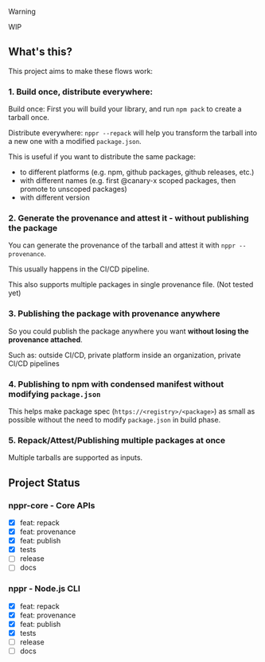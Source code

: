 > [!WARNING]
> WIP

## What's this?

This project aims to make these flows work:

### 1. Build once, distribute everywhere:

Build once: First you will build your library, and run `npm pack` to create a tarball once.

Distribute everywhere: `nppr --repack` will help you transform the tarball into a new one with a modified `package.json`.

This is useful if you want to distribute the same package:

- to different platforms (e.g. npm, github packages, github releases, etc.)
- with different names (e.g. first @canary-x scoped packages, then promote to unscoped packages)
- with different version

### 2. Generate the provenance and attest it - without publishing the package

You can generate the provenance of the tarball and attest it with `nppr --provenance`.

This usually happens in the CI/CD pipeline.

This also supports multiple packages in single provenance file. (Not tested yet)

### 3. Publishing the package with provenance anywhere

So you could publish the package anywhere you want **without losing the provenance attached**.

Such as: outside CI/CD, private platform inside an organization, private CI/CD pipelines

### 4. Publishing to npm with condensed manifest without modifying `package.json`

This helps make package spec (`https://<registry>/<package>`) as small as possible without the need to modify `package.json` in build phase.

### 5. Repack/Attest/Publishing multiple packages at once

Multiple tarballs are supported as inputs.


## Project Status

### nppr-core - Core APIs

- [x] feat: repack
- [x] feat: provenance
- [x] feat: publish
- [x] tests
- [ ] release
- [ ] docs

### nppr - Node.js CLI

- [x] feat: repack
- [x] feat: provenance
- [x] feat: publish
- [x] tests
- [ ] release
- [ ] docs
